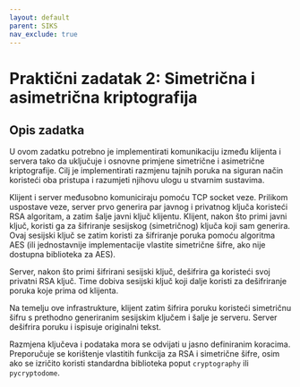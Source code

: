 ```yaml
---
layout: default
parent: SIKS
nav_exclude: true
---
```


# Praktični zadatak 2: Simetrična i asimetrična kriptografija

## Opis zadatka

U ovom zadatku potrebno je implementirati komunikaciju između klijenta i servera tako da uključuje i osnovne primjene simetrične i asimetrične kriptografije. Cilj je implementirati razmjenu tajnih poruka na siguran način koristeći oba pristupa i razumjeti njihovu ulogu u stvarnim sustavima.

Klijent i server međusobno komuniciraju pomoću TCP socket veze. Prilikom uspostave veze, server prvo generira par javnog i privatnog ključa koristeći RSA algoritam, a zatim šalje javni ključ klijentu. Klijent, nakon što primi javni ključ, koristi ga za šifriranje sesijskog (simetričnog) ključa koji sam generira. Ovaj sesijski ključ se zatim koristi za šifriranje poruka pomoću algoritma AES (ili jednostavnije implementacije vlastite simetrične šifre, ako nije dostupna biblioteka za AES).

Server, nakon što primi šifrirani sesijski ključ, dešifrira ga koristeći svoj privatni RSA ključ. Time dobiva sesijski ključ koji dalje koristi za dešifriranje poruka koje prima od klijenta.

Na temelju ove infrastrukture, klijent zatim šifrira poruku koristeći simetričnu šifru s prethodno generiranim sesijskim ključem i šalje je serveru. Server dešifrira poruku i ispisuje originalni tekst.

Razmjena ključeva i podataka mora se odvijati u jasno definiranim koracima. Preporučuje se korištenje vlastitih funkcija za RSA i simetrične šifre, osim ako se izričito koristi standardna biblioteka poput `cryptography` ili `pycryptodome`.
